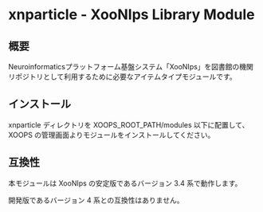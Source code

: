 xnparticle - XooNIps Library Module
====

## 概要
Neuroinformaticsプラットフォーム基盤システム「XooNIps」を図書館の機関リポジトリとして利用するために必要なアイテムタイプモジュールです。

## インストール
xnparticle ディレクトリを XOOPS_ROOT_PATH/modules 以下に配置して、XOOPS の管理画面よりモジュールをインストールしてください。

## 互換性
本モジュールは XooNIps の安定版であるバージョン 3.4 系で動作します。

開発版であるバージョン 4 系との互換性はありません。
